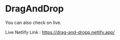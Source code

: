 # DragAndDrop

You can also check on live.

Live Netlify Link : https://drag-and-dropp.netlify.app/
